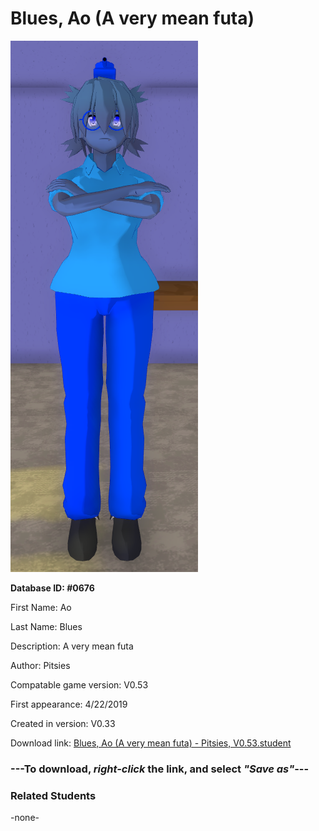 # Blues, Ao (A very mean futa)

<img src="../../Files/Images/Blues, Ao (A very mean futa).png" title="Blues, Ao (A very mean futa) - Pitsies, V0.53">

**Database ID: #0676**

First Name: Ao

Last Name: Blues

Description: A very mean futa

Author: Pitsies

Compatable game version: V0.53

First appearance: 4/22/2019

Created in version: V0.33

Download link: <a href="https://raw.githubusercontent.com/Arbiter1223/Daigaku-Gurashi-Custom-Students/master/Files/Student%20Files/Blues%2C%20Ao%20(A%20very%20mean%20futa)%20-%20Pitsies%2C%20V0.53.student">Blues, Ao (A very mean futa) - Pitsies, V0.53.student</a>

### ---**To download, _right-click_ the link, and select _"Save as"_**---

### Related Students

-none-
